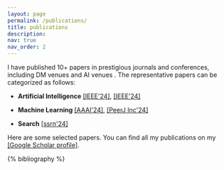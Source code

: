 ```yaml
---
layout: page
permalink: /publications/
title: publications
description: 
nav: true
nav_order: 2
---
```


<!-- _pages/publications.md -->

I have published 10+ papers in prestigious journals and conferences, including DM venues and AI venues . The representative papers can be categorized as follows:

- **Artificial Intelligence**
  [[IEEE'24]](https://ieeexplore.ieee.org/abstract/document/10540300),
  [[IEEE'24]](https://ieeexplore.ieee.org/abstract/document/10777005)

- **Machine Learning**
  [[AAAI'24]](https://ojs.aaai.org/index.php/AAAI/article/view/30536),
  [[PeerJ Inc'24]](https://peerj.com/articles/cs-2377/)

- **Search**
  [[ssrn'24]](https://papers.ssrn.com/sol3/papers.cfm?abstract_id=4270757)

Here are some selected papers. You can find all my publications on my [[Google Scholar profile]](https://scholar.google.com.hk/citations?user=LOX_l3UAAAAJ&hl=zh-CN).



<!-- Bibsearch Feature -->

<!-- {% include bib_search.liquid %} -->

<div class="publications">

{% bibliography %}

</div>
